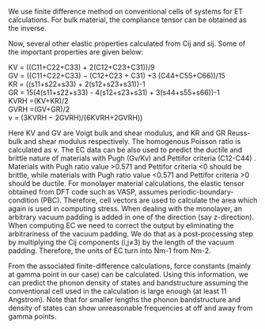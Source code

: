 We use finite difference method on conventional cells of systems for ET calculations. For bulk material, the compliance tensor can be obtained as the inverse.
										     
Now, several other elastic properties calculated from Cij and sij. Some of the important properties are given below:

KV = ((C11+C22+C33) + 2(C12+C23+C31))/9							      
GV = ((C11+C22+C33) − (C12+C23 + C31) +3 (C44+C55+C66))/15				       
KR = ((s11+s22+s33) + 2(s12+s23+s31))-1								      
GR = 15(4(s11+s22+s33) - 4(s12+s23+s31) + 3(s44+s55+s66))-1					      
KVRH =(KV+KR)/2										     
GVRH =(GV+GR)/2										     
ν = (3KVRH − 2GVRH)/(6KVRH+2GVRH))			

Here KV and GV  are Voigt bulk and shear modulus, and KR and GR Reuss-bulk and shear modulus respectively. The homogenous Poisson ratio is calculated as ν. The EC data can be also used to predict the ductile and brittle nature of materials with Pugh (Gv/Kv) and Pettifor criteria (C12-C44) . Materials with Pugh ratio value >0.571 and Pettifor criteria <0 should be brittle, while materials with Pugh ratio value <0.571 and Pettifor criteria >0 should be ductile.
For monolayer material calculations, the elastic tensor obtained from DFT code such as VASP, assumes periodic-boundary-condition (PBC). Therefore, cell vectors are used to calculate the area which again is used in computing stress. When dealing with the monolayer, an arbitrary vacuum padding is added in one of the direction (say z-direction). When computing EC we need to correct the output by eliminating the arbitrariness of the vacuum padding. We do that as a post-processing step by multiplying the Cij components  (i,j≠3) by the length of the vacuum padding. Therefore, the units of EC turn into Nm-1 from Nm-2. 

From the associated finite-difference calculations, force constants (mainly at gamma point in our case) can be calculated. Using this information, we can predict the phonon density of states and bandstructure assuming the conventional cell used in the calculation is large enough (at least 11 Angstrom). Note that for smaller lengths the phonon bandstructure and density of states can show unreasonable frequencies at off and away from gamma points.
